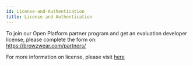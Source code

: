 ```yaml
---
id: License-and-Authentication
title: License and Authentication
---
```


To join our Open Platform partner program and get an evaluation developer license, please complete the form on: </br>
<a href="https://browzwear.com/partners/" target="_blank">https://browzwear.com/partners/</a>

For more information on license, please visit <a href="https://support.browzwear.com/Reference/lic-cloudu.htm" target="_blank">here</a>
